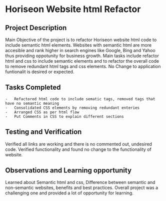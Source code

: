 # Horiseon Website html Refactor

## Project Description

Main Objective of the project is to refactor Horiseon website html code to include semantic html elements. Websites with semantic html are more accesible and rank higher in search engines like Google, Bing and Yahoo thus providing oppotunity for business growth. Main tasks include refactor html and css to include semantic elements and to refactor the overall code to remove redundant html tags and css elements. No Change to application funtionalit is desired or expected.

## Tasks Completed

    -   Refactored html code to include sematic tags, removed tags that have no semantic meaning    
    -   Consolidated CSS elements by removing redundant enteries
    -   Arranged CSS as per html flow
    -   Put Comments in CSS to explain different sections

## Testing and Verification

Verified all links are working and there is no commented out, undesired code. Verified functionality and found no change to the functionality of website.

## Observations and Learning opportunity

Learned about Semantic html and css, Difference between semantic and non-semantic websites, benefits and best practices. Overall project was a challenging one and provided a lot of opportunity for learning.